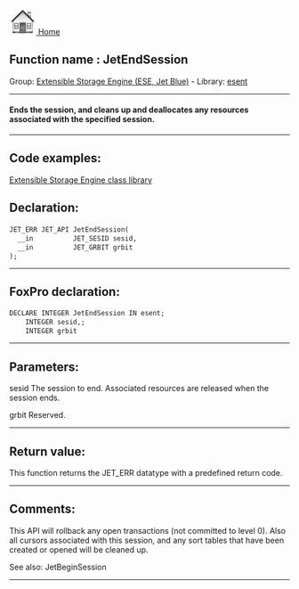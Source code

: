 [<img src="../../images/home.png"> Home ](https://github.com/VFPX/Win32API)  

## Function name : JetEndSession
Group: [Extensible Storage Engine (ESE, Jet Blue)](../../functions_group.md#Extensible_Storage_Engine_(ESE,_Jet_Blue))  -  Library: [esent](../../Libraries.md#esent)  
***  


#### Ends the session, and cleans up and deallocates any resources associated with the specified session.
***  


## Code examples:
[Extensible Storage Engine class library](../../samples/sample_532.md)  

## Declaration:
```foxpro  
JET_ERR JET_API JetEndSession(
  __in          JET_SESID sesid,
  __in          JET_GRBIT grbit
);  
```  
***  


## FoxPro declaration:
```foxpro  
DECLARE INTEGER JetEndSession IN esent;
	INTEGER sesid,;
	INTEGER grbit  
```  
***  


## Parameters:
sesid 
The session to end. Associated resources are released when the session ends.

grbit 
Reserved.
  
***  


## Return value:
This function returns the JET_ERR datatype with a predefined return code.  
***  


## Comments:
This API will rollback any open transactions (not committed to level 0). Also all cursors associated with this session, and any sort tables that have been created or opened will be cleaned up.  
  
See also: JetBeginSession   
  
***  

